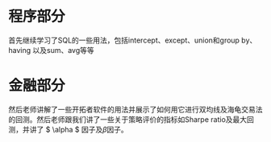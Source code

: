 # 程序部分   
首先继续学习了SQL的一些用法，包括intercept、except、union和group by、 having 以及sum、avg等等
# 金融部分
然后老师讲解了一些开拓者软件的用法并展示了如何用它进行双均线及海龟交易法的回测。然后老师跟我们讲了一些关于策略评价的指标如Sharpe ratio及最大回测，并讲了
   $ \alpha $   因子及$\beta$因子。
